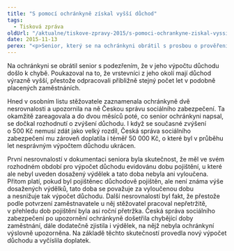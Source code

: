 ```yaml
---
title: "S pomocí ochránkyně získal vyšší důchod"
tags:
  - Tisková zpráva
oldUrl: "/aktualne/tiskove-zpravy-2015/s-pomoci-ochrankyne-ziskal-vyssi-duchod"
date: 2015-11-13
perex: "<p>Senior, který se na ochránkyni obrátil s prosbou o prověření výše svého důchodu, se do dvou měsíců dočkal jeho zvýšení a doplatku rozdílu za téměř 10 let zpětně.</p>"
---
```


<!-- imported from the old website -->

<p>Na ochránkyni se obrátil senior s podezřením, že v jeho výpočtu důchodu došlo k chybě. Poukazoval na to, že vrstevníci z jeho okolí mají důchod výrazně vyšší, přestože odpracovali přibližně stejný počet let v podobně placených zaměstnáních.</p> <p>Hned v osobním listu stěžovatele zaznamenala ochránkyně dvě nesrovnalosti a upozornila na ně Českou správu sociálního zabezpečení. Ta okamžitě zareagovala a do dvou měsíců poté, co senior ochránkyni napsal, se dočkal rozhodnutí o zvýšení důchodu. I když se současné zvýšení o 500 Kč nemusí zdát jako velký rozdíl, Česká správa sociálního zabezpečení mu zároveň doplatila i téměř 50 000 Kč, o které byl v průběhu let nesprávným výpočtem důchodu ukrácen.</p> <p>První nesrovnalostí v dokumentaci seniora byla skutečnost, že měl ve svém rozhodném období pro výpočet důchodu evidovánu dobu pojištění, u které ale nebyl uveden dosažený výdělek a tato doba nebyla ani vyloučena. Přitom platí, pokud byl pojištěnec důchodově pojištěn, ale není známa výše dosažených výdělků, tato doba se považuje za vyloučenou dobu a nesnižuje tak výpočet důchodu. Další nesrovnalostí byl fakt, že přestože podle potvrzení zaměstnavatele u něj stěžovatel pracoval nepřetržitě, v přehledu dob pojištění byla asi roční přetržka. Česká správa sociálního zabezpečení po upozornění ochránkyně došetřila chybějící doby zaměstnání, dále dodatečně zjistila i výdělek, na nějž nebyla ochránkyní výslovně upozorněna. Na základě těchto skutečností provedla nový výpočet důchodu a vyčíslila doplatek.</p>
